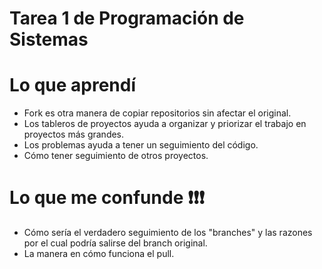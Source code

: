 # Tarea 1 de Programación de Sistemas


# Lo que aprendí 

* Fork es otra manera de copiar repositorios sin afectar el original.
* Los tableros de proyectos ayuda a organizar y priorizar el trabajo en proyectos más grandes. 
* Los problemas ayuda a tener un seguimiento del código.
* Cómo tener seguimiento  de otros proyectos. 

# Lo que me confunde ❗❗❗

* Cómo sería el verdadero seguimiento de los "branches" y las razones por el cual podría salirse del branch original.
* La manera en cómo funciona el pull. 

